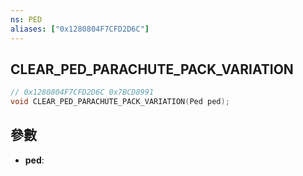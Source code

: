 ```yaml
---
ns: PED
aliases: ["0x1280804F7CFD2D6C"]
---
```

## CLEAR_PED_PARACHUTE_PACK_VARIATION

```c
// 0x1280804F7CFD2D6C 0x7BCD8991
void CLEAR_PED_PARACHUTE_PACK_VARIATION(Ped ped);
```

## 參數
* **ped**: 

